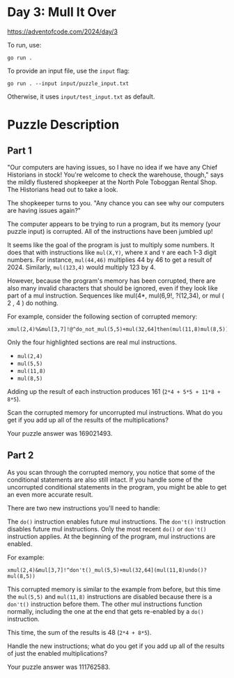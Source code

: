 # Day 3: Mull It Over
https://adventofcode.com/2024/day/3

To run, use:
```
go run .
```

To provide an input file, use the `input` flag:
```
go run . --input input/puzzle_input.txt
```
Otherwise, it uses `input/test_input.txt` as default.

# Puzzle Description

## Part 1

"Our computers are having issues, so I have no idea if we have any Chief Historians in stock! You're welcome to check the warehouse, though," says the mildly flustered shopkeeper at the North Pole Toboggan Rental Shop. The Historians head out to take a look.

The shopkeeper turns to you. "Any chance you can see why our computers are having issues again?"

The computer appears to be trying to run a program, but its memory (your puzzle input) is corrupted. All of the instructions have been jumbled up!

It seems like the goal of the program is just to multiply some numbers. It does that with instructions like `mul(X,Y)`, where `X` and `Y` are each 1-3 digit numbers. For instance, `mul(44,46)` multiplies 44 by 46 to get a result of 2024. Similarly, `mul(123,4)` would multiply 123 by 4.

However, because the program's memory has been corrupted, there are also many invalid characters that should be ignored, even if they look like part of a mul instruction. Sequences like mul(4*, mul(6,9!, ?(12,34), or mul ( 2 , 4 ) do nothing.

For example, consider the following section of corrupted memory:
```
xmul(2,4)%&mul[3,7]!@^do_not_mul(5,5)+mul(32,64]then(mul(11,8)mul(8,5))
```
Only the four highlighted sections are real mul instructions. 
* `mul(2,4)`
* `mul(5,5)`
* `mul(11,8)`
* `mul(8,5)`

Adding up the result of each instruction produces 161 (`2*4 + 5*5 + 11*8 + 8*5`).

Scan the corrupted memory for uncorrupted mul instructions. What do you get if you add up all of the results of the multiplications?

Your puzzle answer was 169021493.

## Part 2

As you scan through the corrupted memory, you notice that some of the conditional statements are also still intact. If you handle some of the uncorrupted conditional statements in the program, you might be able to get an even more accurate result.

There are two new instructions you'll need to handle:

The `do()` instruction enables future mul instructions.
The `don't()` instruction disables future mul instructions.
Only the most recent `do()` or `don't()` instruction applies. At the beginning of the program, mul instructions are enabled.

For example:
```
xmul(2,4)&mul[3,7]!^don't()_mul(5,5)+mul(32,64](mul(11,8)undo()?mul(8,5))
```
This corrupted memory is similar to the example from before, but this time the `mul(5,5)` and `mul(11,8)` instructions are disabled because there is a `don't()` instruction before them. The other mul instructions function normally, including the one at the end that gets re-enabled by a `do()` instruction.

This time, the sum of the results is 48 (`2*4 + 8*5`).

Handle the new instructions; what do you get if you add up all of the results of just the enabled multiplications?

Your puzzle answer was 111762583.
